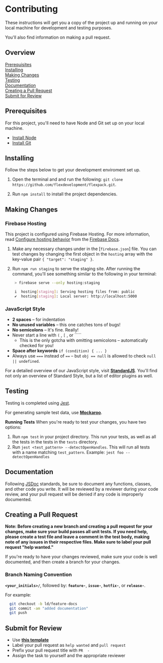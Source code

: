 # Contributing

These instructions will get you a copy of the project up and running on your
local machine for development and testing purposes.  

You'll also find information on making a pull request.

## Overview

[Prerequisites](#prerequisites)  
[Installing](#installing)  
[Making Changes](#making-changes)  
[Testing](#testing)  
[Documentation](#documentation)  
[Creating a Pull Request](#creating-a-pull-request)  
[Submit for Review](#submit-for-review)  

## Prerequisites

For this project, you'll need to have Node and Git set up on your local machine.

- [Install Node](https://nodejs.org/en/download/)
- [Install Git](https://git-scm.com/downloads)

## Installing

Follow the steps below to get your development enviroment set up.

1. Open the terminal and and run the following: `git clone https://github.com/flexdevelopment/flexpack.git`.

2. Run `npm install` to install the project dependencies.

## Making Changes

### Firebase Hosting

This project is configured using Firebase Hosting. For more information, read
[Configure hosting behavior][1] from the [Firebase Docs][2].

1. Make any necessary changes under in the [`firebase.json`] file. You can test
   changes by changing the first object in the `hosting` array with the
   key-value pair `{ "target": "staging" }`.
2. Run `npm run staging` to serve the staging site.
   After running the command, you'll see something similar to the following in
   your terminal:

   ```bash
    > firebase serve --only hosting:staging

    i  hosting[staging]: Serving hosting files from: public
    ✔  hosting[staging]: Local server: http://localhost:5000
   ```

### JavaScript Style

- **2 spaces** – for indentation
- **No unused variables** – this one catches tons of bugs!
- **No semicolons** – It's fine. Really!
- Never start a line with `(` , `[` , or `````
  - This is the only gotcha with omitting semicolons – automatically checked for you!
- **Space after keywords** `if (condition) { ... }`
- Always use `===` instead of `==` – but `obj == null` is allowed to check `null || undefined`.

For a detailed overview of our JavaScript style, visit [**StandardJS**][3].
You'll find not only an overview of Standard Style, but a list of editor plugins
as well.

## Testing

Testing is completed using [Jest][4].

For generating sample test data, use [**Mockaroo**][5].

**Running Tests**
When you're ready to test your changes, you have two options:

1. Run `npm test` in your project directory. This run your tests, as well as all
   the tests in the tests in the `tests` directory.
2. Run `jest <test_pattern> --detectOpenHandles`. This will run all tests with a
   name matching `test_pattern`. Example: `jest foo --detectOpenHandles`
  
## Documentation

Following [JSDoc][6] standards, be sure to document any
functions, classes, and other code you write. It will be reviewed by a reviewer
during your code review, and your pull request will be denied if any code is
improperly documented.

## Creating a Pull Request

**Note: Before creating a new branch and creating a pull request for your
changes, make sure your build passes all unit tests. If you need help, please
create a test file and leave a comment in the test body, making note of any
issues in their respective files. Make sure to label your pull request "help
wanted."**

If you're ready to have your changes reviewed, make sure your code is well
documented, and then create a branch for your changes.

### Branch Naming Convention

**`<your_initials>/`**, followed by: **`feature-`**, **`issue-`**, **`hotfix-`**, or **`release-`**.

For example:

```bash
  git checkout -b ld/feature-docs
  git commit -am "added documentation"
  git push
```

## Submit for Review

- Use [**this template**][7]
- Label your pull request as `help wanted` and `pull request`
- Prefix your pull request title with `PR  -`
- Assign the task to yourself and the appropriate reviewer

[1]: https://firebase.google.com/docs/hosting/full-config
[2]: https://firebase.google.com/docs
[3]: https://standardjs.com
[4]: https://jestjs.io
[5]: https://mockaroo.com/
[6]: https://jsdoc.app/
[7]: https://gist.github.com/lexusdrumgold/47ca17fdc04739ffd85b0bf96d546ae7
